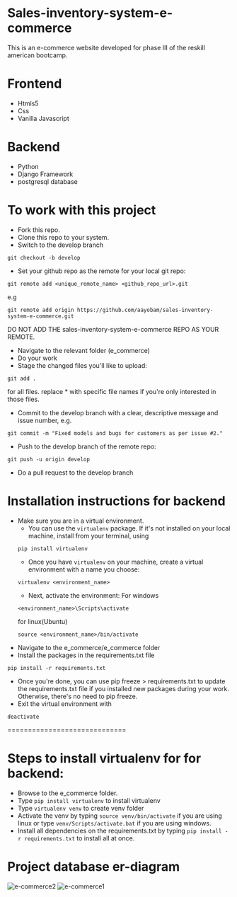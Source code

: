 # Sales-inventory-system-e-commerce
This is an e-commerce website developed for phase III of the reskill american bootcamp.
# Frontend
* Htmls5
* Css
* Vanilla Javascript
# Backend
* Python
* Django Framework
* postgresql database
# To work with this project
* Fork this repo.
* Clone this repo to your system.
* Switch to the develop branch
```
git checkout -b develop
```
* Set your github repo as the remote for your local git repo:
```
git remote add <unique_remote_name> <github_repo_url>.git
```
e.g
```
git remote add origin https://github.com/aayobam/sales-inventory-system-e-commerce.git
```
DO NOT ADD THE sales-inventory-system-e-commerce REPO AS YOUR REMOTE.
* Navigate to the relevant folder (e_commerce)
* Do your work
* Stage the changed files you'll like to upload:
```
git add .
```
for all files. replace * with specific file names if you're only interested in those files.
* Commit to the develop branch with a clear, descriptive message and issue number, e.g.
```
git commit -m "Fixed models and bugs for customers as per issue #2."
```
* Push to the develop branch of the remote repo:
```
git push -u origin develop
```
* Do a pull request to the develop branch
# Installation instructions for backend
* Make sure you are in a virtual environment.
  - You can use the `virtualenv` package. If it's not installed on your local machine, install from your terminal, using
  ```
  pip install virtualenv
  ```
  - Once you have `virtualenv` on your machine, create a virtual environment with a name you choose:
  ```
  virtualenv <environment_name>
  ```
  - Next, activate the environment:
  For windows
  ```
  <environment_name>\Scripts\activate
  ```
  for linux(Ubuntu)
  ```
  source <environment_name>/bin/activate
  ```
* Navigate to the e_commerce/e_commerce folder
* Install the packages in the requirements.txt file
```
pip install -r requirements.txt
```
* Once you're done, you can use pip freeze > requirements.txt to update the requirements.txt file if you installed new packages during your work. Otherwise, there's no need to pip freeze.
* Exit the virtual environment with
```
deactivate
```
=============================
# Steps to install virtualenv for for backend:
* Browse to the e_commerce folder.
* Type `pip install virtualenv` to install virtualenv
* Type `virtualenv venv` to create venv folder
* Activate the venv by typing `source venv/bin/activate` if you are using linux or type `venv/Scripts/activate.bat` if you are using windows.
* Install all dependencies on the requirements.txt by typing `pip install -r requirements.txt` to install all at once.

# Project database er-diagram
![e-commerce2](https://user-images.githubusercontent.com/26323606/133960789-28745672-1a07-4184-ba8a-02b172f09f29.png)
![e-commerce1](https://user-images.githubusercontent.com/26323606/133960791-99ea3253-be87-4a06-9848-9f89e0130d2f.png)
